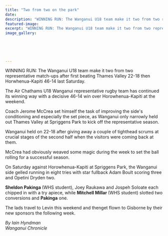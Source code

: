 ```yaml
---
title: "Two from two on the park"
date: 
description: "WINNING RUN: The Wanganui U18 team make it two from two representative match-ups after first beating Thames Valley 22-18 then Horwhenua-Kapiti 46-14 last Saturday."
featured-image: 
excerpt: "WINNING RUN: The Wanganui U18 team make it two from two representative match-ups after first beating Thames Valley 22-18 then Horwhenua-Kapiti 46-14 last Saturday."
image_gallery:
	
	
	
	
	
---
```


<p><span>WINNING RUN: The Wanganui U18 team make it two from two representative match-ups after first beating Thames Valley 22-18 then Horwhenua-Kapiti 46-14 last Saturday.</span></p>
<p>The Air Chathams U18 Wanganui representative rugby team has continued its winning way with a decisive 46-14 win over Horowhenua-Kapiti at the weekend.</p>
<p>Coach Jerome McCrea set himself the task of improving the side's conditioning and especially the set piece, as Wanganui only narrowly held out Thames Valley at Spriggens Park to kick off the representative season.</p>
<p>Wanganui held on 22-18 after giving away a couple of tighthead scrums at crucial stages of the second half when the visitors were coming back at them.</p>
<p>McCrea had obviously weaved some magic during the week to set the ball rolling for a successful season.</p>
<p>On Saturday against Horowhenua-Kapiti at Spriggens Park, the Wanganui side gelled running in eight tries with star fullback Adam Boult scoring three and Opetini Dryden two.&nbsp;</p>
<p><strong>Sheldon Pakinga&nbsp;</strong>(WHS student), Joey Raukawa and Jospeh Soloate each chipped in with a try apiece, while <strong>Mitchell Millar&nbsp;</strong>(WHS student) slotted two conversions and <strong>Pakinga</strong> one.</p>
<p>The lads travel to Levin this weekend and thenget flown to Gisborne by their new sponsors the following week.</p>
<p><em>By Iain Hyndman</em><br /><em>Wanganui Chronicle</em></p>

